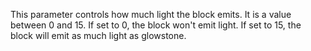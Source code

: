 This parameter controls how much light the block emits. It is a value between 0 and 15. If set to 0, the block won't emit light. If set to 15, the block will emit as much light as glowstone.